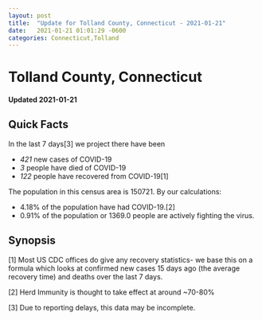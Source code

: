 ```yaml
---
layout: post
title:  "Update for Tolland County, Connecticut - 2021-01-21"
date:   2021-01-21 01:01:29 -0600
categories: Connecticut,Tolland
---
```


# Tolland County, Connecticut
#### Updated 2021-01-21

## Quick Facts

In the last 7 days[3] we project there have been
- *421* new cases of COVID-19
- *3* people have died of COVID-19
- *122* people have recovered from COVID-19[1]

The population in this census area is 150721. By our calculations:
- 4.18% of the population have had COVID-19.[2]
- 0.91% of the population or 1369.0 people are actively fighting the virus.

## Synopsis




[1] Most US CDC offices do give any recovery statistics- we base this on a formula which looks at confirmed new cases
15 days ago (the average recovery time) and deaths over the last 7 days.

[2] Herd Immunity is thought to take effect at around ~70-80%

[3] Due to reporting delays, this data may be incomplete.
 
    